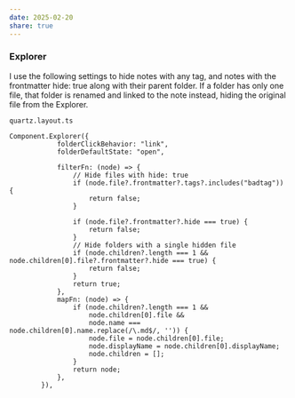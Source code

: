 ```yaml
---
date: 2025-02-20
share: true
---
```

### Explorer

I use the following settings to hide notes with any tag, and notes with the frontmatter hide: true along with their parent folder. If a folder has only one file, that folder is renamed and linked to the note instead, hiding the original file from the Explorer.

`quartz.layout.ts`
```
Component.Explorer({
            folderClickBehavior: "link",
            folderDefaultState: "open",

            filterFn: (node) => {
                // Hide files with hide: true
                if (node.file?.frontmatter?.tags?.includes("badtag")) {
                    return false;
                }

                if (node.file?.frontmatter?.hide === true) {
                    return false;
                }
                // Hide folders with a single hidden file
                if (node.children?.length === 1 && node.children[0].file?.frontmatter?.hide === true) {
                    return false;
                }
                return true;
            },
            mapFn: (node) => {
                if (node.children?.length === 1 &&
                    node.children[0].file &&
                    node.name === node.children[0].name.replace(/\.md$/, '')) {
                    node.file = node.children[0].file;
                    node.displayName = node.children[0].displayName;
                    node.children = [];
                }
                return node;
            },
        }),
```